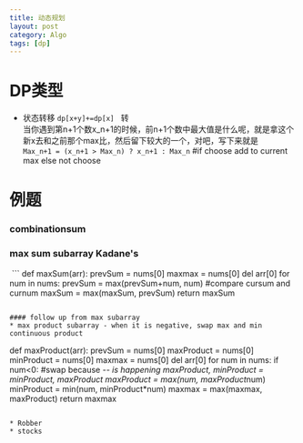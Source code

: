 ```yaml
---
title: 动态规划
layout: post
category: Algo
tags: [dp]
---
```


# DP类型
* 状态转移 `dp[x+y]+=dp[x]`  
转  
当你遇到第n+1个数x_n+1的时候，前n+1个数中最大值是什么呢，就是拿这个新x去和之前那个max比，然后留下较大的一个，对吧，写下来就是  
`Max_n+1 = (x_n+1 > Max_n) ? x_n+1 : Max_n` #if choose add to current max else not choose  
# 例题  

### combinationsum  

### max sum subarray Kadane's  

  ```
  def maxSum(arr):
    prevSum = nums[0]
    maxmax = nums[0]
    del arr[0]
    for num in nums:
      prevSum = max(prevSum+num, num) #compare cursum and curnum
      maxSum = max(maxSum, prevSum)
    return maxSum
    
  ```
  
#### follow up from max subarray
* max product subarray - when it is negative, swap max and min continuous product

  ```
  def maxProduct(arr):
    prevSum = nums[0]
    maxProduct = nums[0]
    minProduct = nums[0]
    maxmax = nums[0]
    del arr[0]
    for num in nums:
      if num<0:
        #swap because -*- is happening
        maxProduct, minProduct = minProduct, maxProduct
      maxProduct = max(num, maxProduct*num)
      minProduct = min(num, minProduct*num)
      maxmax = max(maxmax, maxProduct)
    return maxmax
        
  ```

* Robber
* stocks
